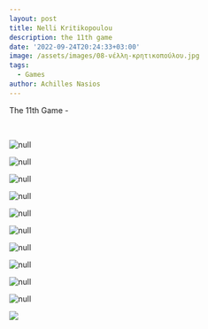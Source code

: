 ```yaml
---
layout: post
title: Nelli Kritikopoulou
description: the 11th game
date: '2022-09-24T20:24:33+03:00'
image: /assets/images/08-νέλλη-κρητικοπούλου.jpg
tags:
  - Games
author: Achilles Nasios
---
```

The 11th Game - 



![](<>)

![null](/assets/images/01-νέλλη-κρητικοπούλου.jpg)

![null](/assets/images/02-νέλλη-κρητικοπούλου.jpg)

![null](/assets/images/03-νέλλη-κρητικοπούλου.jpg)

![null](/assets/images/04-νέλλη-κρητικοπούλου.jpg)

![null](/assets/images/05-νέλλη-κρητικοπούλου.jpg)

![null](/assets/images/06-νέλλη-κρητικοπούλου.jpg)

![null](/assets/images/07-νέλλη-κρητικοπούλου.jpg)

![null](/assets/images/08-νέλλη-κρητικοπούλου.jpg)

![null](/assets/images/09-νέλλη-κρητικοπούλου.jpg)

![null](/assets/images/10-νέλλη-κρητικοπούλου.jpg)

![](/assets/images/11-νέλλη-κρητικοπούλου.jpg)
